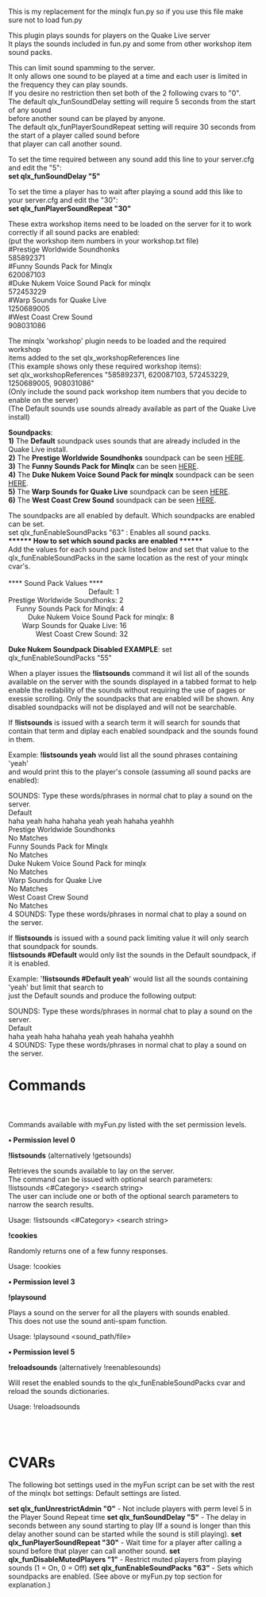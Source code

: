 This is my replacement for the minqlx fun.py so if you use this file make sure not to load fun.py<br>

This plugin plays sounds for players on the Quake Live server<br>
It plays the sounds included in fun.py and some from other workshop item sound packs.<br>

This can limit sound spamming to the server.<br>
It only allows one sound to be played at a time and each user is limited in the frequency they can play sounds.<br>
If you desire no restriction then set both of the 2 following cvars to "0".<br>
The default qlx_funSoundDelay setting will require 5 seconds from the start of any sound<br>
 before another sound can be played by anyone.<br>
The default qlx_funPlayerSoundRepeat setting will require 30 seconds from the start of a player called sound before<br>
 that player can call another sound.<br>

To set the time required between any sound add this line to your server.cfg and edit the "5":<br>
<b>set qlx_funSoundDelay "5"</b><br>

To set the time a player has to wait after playing a sound add this like to your server.cfg and edit the "30":<br>
<b>set qlx_funPlayerSoundRepeat "30"</b><br>


These extra workshop items need to be loaded on the server for it to work correctly if all sound packs are enabled:<br>
(put the workshop item numbers in your workshop.txt file)<br>
#Prestige Worldwide Soundhonks<br>
585892371<br>
#Funny Sounds Pack for Minqlx<br>
620087103<br>
#Duke Nukem Voice Sound Pack for minqlx<br>
572453229<br>
#Warp Sounds for Quake Live<br>
1250689005<br>
#West Coast Crew Sound<br>
908031086<br>

The minqlx 'workshop' plugin needs to be loaded and the required workshop<br>
 items added to the set qlx_workshopReferences line<br>
  (This example shows only these required workshop items):<br>
set qlx_workshopReferences "585892371, 620087103, 572453229, 1250689005, 908031086"<br>
  (Only include the sound pack workshop item numbers that you decide to enable on the server)<br>
  (The Default sounds use sounds already available as part of the Quake Live install)<br>

<b>Soundpacks</b>:<br>
<b>1)</b> The <b>Default</b> soundpack uses sounds that are already included in the Quake Live install.<br>
<b>2)</b> The <b>Prestige Worldwide Soundhonks</b> soundpack can be seen <a href="http://steamcommunity.com/sharedfiles/filedetails/?id=585892371">HERE</a>.<br>
<b>3)</b> The <b>Funny Sounds Pack for Minqlx</b> can be seen <a href="http://steamcommunity.com/sharedfiles/filedetails/?id=620087103">HERE</a>.<br>
<b>4)</b> The <b>Duke Nukem Voice Sound Pack for minqlx</b> soundpack can be seen <a href="http://steamcommunity.com/sharedfiles/filedetails/?id=572453229">HERE</a>.<br>
<b>5)</b> The <b>Warp Sounds for Quake Live</b> soundpack can be seen <a href="http://steamcommunity.com/sharedfiles/filedetails/?id=1250689005">HERE</a>.<br>
<b>6)</b> The <b>West Coast Crew Sound</b> soundpack can be seen <a href="http://steamcommunity.com/sharedfiles/filedetails/?id=908031086">HERE</a>.<br>

The soundpacks are all enabled by default. Which soundpacks are enabled can be set.<br>
set qlx_funEnableSoundPacks "63"   : Enables all sound packs.<br>
<b>******  How to set which sound packs are enabled ******</b><br>
Add the values for each sound pack listed below and set that value to the qlx_funEnableSoundPacks in the same location as the rest of your minqlx cvar's.<br><br>
**** Sound Pack Values ****<br>
 &nbsp;&nbsp;&nbsp;&nbsp;&nbsp;&nbsp;&nbsp;&nbsp;&nbsp;&nbsp;&nbsp;&nbsp;&nbsp;&nbsp;&nbsp;&nbsp;&nbsp;&nbsp;&nbsp;&nbsp;&nbsp;&nbsp;&nbsp;&nbsp;&nbsp;&nbsp;&nbsp;&nbsp;&nbsp;&nbsp;&nbsp;&nbsp;&nbsp;&nbsp;&nbsp;&nbsp;&nbsp;&nbsp;&nbsp;&nbsp;&nbsp;Default: 1<br>
 Prestige Worldwide Soundhonks: 2<br>
 &nbsp;&nbsp;&nbsp;&nbsp;Funny Sounds Pack for Minqlx: 4<br>
 &nbsp;&nbsp;&nbsp;&nbsp;&nbsp;&nbsp;&nbsp;&nbsp;&nbsp;&nbsp;Duke Nukem Voice Sound Pack for minqlx: 8<br>
 &nbsp;&nbsp;&nbsp;&nbsp;&nbsp;&nbsp;&nbsp;Warp Sounds for Quake Live:  16<br>
 &nbsp;&nbsp;&nbsp;&nbsp;&nbsp;&nbsp;&nbsp;&nbsp;&nbsp;&nbsp;&nbsp;&nbsp;&nbsp;&nbsp;West Coast Crew Sound: 32<br>

 <b>Duke Nukem Soundpack Disabled EXAMPLE</b>: set qlx_funEnableSoundPacks "55"<br>

When a player issues the <b>!listsounds</b> command it wil list all of the sounds available on the server with
the sounds displayed in a tabbed format to help enable the redability of the sounds without requiring the use of pages or exessie scrolling. Only the soundpacks that are enabled will be shown. Any disabled soundpacks will not be displayed and will not
be searchable.<br>

If <b>!listsounds</b> is issued with a search term it will search for sounds that contain that term and diplay each enabled soundpack and the sounds found in them.<br>

Example: <b>!listsounds yeah</b> would list all the sound phrases containing 'yeah'<br>
 and would print this to the player's console (assuming all sound packs are enabled):<br>

SOUNDS: Type these words/phrases in normal chat to play a sound on the server.<br>
Default<br>
haha yeah haha    hahaha yeah    yeah hahaha    yeahhh<br>
Prestige Worldwide Soundhonks<br>
No Matches<br>
Funny Sounds Pack for Minqlx<br>
No Matches<br>
Duke Nukem Voice Sound Pack for minqlx<br>
No Matches<br>
Warp Sounds for Quake Live<br>
No Matches<br>
West Coast Crew Sound<br>
No Matches<br>
4 SOUNDS: Type these words/phrases in normal chat to play a sound on the server.<br>

If <b>!listsounds</b> is issued with a sound pack limiting value it will only search that soundpack for sounds.<br>
<b>!listsounds #Default</b> would only list the sounds in the Default soundpack, if it is enabled.<br>

Example: '<b>!listsounds #Default yeah</b>' would list all the sounds containing 'yeah' but limit that search to<br>
 just the Default sounds and produce the following output:<br>

SOUNDS: Type these words/phrases in normal chat to play a sound on the server.<br>
Default<br>
haha yeah haha      hahaha yeah      yeah hahaha      yeahhh<br>
4 SOUNDS: Type these words/phrases in normal chat to play a sound on the server.<br>

# Commands
<br><br>
Commands available with myFun.py listed with the set permission levels.

<b>•	Permission level 0</b>

<b>!listsounds</b> (alternatively !getsounds)

Retrieves the sounds available to lay on the server.<br>
The command can be issued with optional search parameters:<br>
!listsounds \<#Category\> \<search string\><br>
The user can include one or both of the optional search parameters to narrow the search results.

Usage: !listsounds \<#Category\> \<search string\>

<b>!cookies</b>

Randomly returns one of a few funny responses.

Usage: !cookies

<b>•	Permission level 3</b>

<b>!playsound</b>

Plays a sound on the server for all the players with sounds enabled.<br>
This does not use the sound anti-spam function.

Usage: !playsound \<sound_path/file\>

<b>•	Permission level 5</b>

<b>!reloadsounds</b> (alternatively !reenablesounds)

Will reset the enabled sounds to the qlx_funEnableSoundPacks cvar and reload the sounds dictionaries.

Usage: !reloadsounds

<br><br>

# CVARs
The following bot settings used in the myFun script can be set with the rest of the minqlx bot settings:
Default settings are listed.

<b>set qlx_funUnrestrictAdmin "0"</b> - Not include players with perm level 5 in the Player Sound Repeat time
<b>set qlx_funSoundDelay "5"</b> - The delay in seconds between any sound starting to play (If a sound is longer than this delay another sound can be started while the sound is still playing).
<b>set qlx_funPlayerSoundRepeat "30"</b> - Wait time for a player after calling a sound before that player can call another sound.
<b>set qlx_funDisableMutedPlayers "1"</b> - Restrict muted players from playing sounds (1 = On, 0 = Off)
<b>set qlx_funEnableSoundPacks "63"</b> - Sets which soundpacks are enabled. (See above or myFun.py top section for explanation.)
